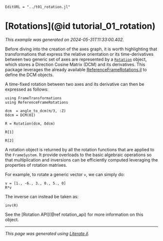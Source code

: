 ```@meta
EditURL = "../t01_rotation.jl"
```

# [Rotations](@id tutorial_01_rotation)
_This example was generated on 2024-05-31T11:33:00.402._

Before diving into the creation of the axes graph, it is worth highlighting that transformations
that express the relative orientation or its time-derivatives between two generic set of
axes are represented by a [`Rotation`](@ref) object, which stores a Direction Cosine Matrix
(DCM) and its derivatives. This package leverages the already available
[ReferenceFrameRotations.jl](https://github.com/JuliaSpace/ReferenceFrameRotations.jl)
to define the DCM objects.

A time-fixed rotation between two axes and its derivative can then be expressed as follows:

````@example t01_rotation
using FrameTransformations
using ReferenceFrameRotations

dcm  = angle_to_dcm(π/3, :Z)
δdcm = DCM(0I)

R = Rotation(dcm, δdcm)
````

````@example t01_rotation
R[1]
````

````@example t01_rotation
R[2]
````

A rotation object is returned by all the rotation functions that are applied to the `FrameSystem`.
It provide overloads to the basic algebraic operations so that multiplication and inversions
can be efficiently computed leveraging the properties of rotation matrixes.

For example, to rotate a generic vector `v`, we can simply do:

````@example t01_rotation
v = [1., -6., 3., 0., 5., 0]
R*v
````

The inverse can instead be taken as:

````@example t01_rotation
inv(R)
````

See the [Rotation API](@ref rotation_api) for more information on this object.

---

*This page was generated using [Literate.jl](https://github.com/fredrikekre/Literate.jl).*

